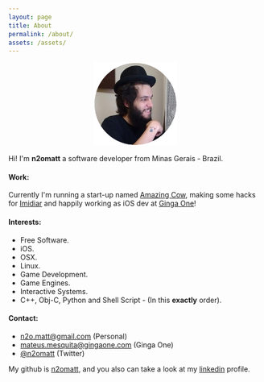 ```yaml
---
layout: page
title: About
permalink: /about/
assets: /assets/
---
```


<!-- COWTODO: THIS IS CRAPPY... -->
<p align="center">
    <img src="/assets/img_n2omatt.png">
</p>

Hi! I'm __n2omatt__ a software developer from Minas Gerais - Brazil.

<!-- ####################################################################### -->

#### Work:

Currently I'm running a start-up named 
[Amazing Cow](http://www.github.com/amazingcow), 
making some hacks for 
[Imidiar](http://www.imidiar.com.br)
and happily working as iOS dev at [Ginga One](http://www.gingaone.com)!

<!-- ####################################################################### -->

#### Interests:

* Free Software.
* iOS.
* OSX.
* Linux.
* Game Development.
* Game Engines.
* Interactive Systems.
* C++, Obj-C, Python and Shell Script - (In this __exactly__ order).

<!-- ####################################################################### -->

#### Contact:

* [n2o.matt@gmail.com](mailto:n2o.matt@gmail.com) (Personal)
* [mateus.mesquita@gingaone.com](mailto:mateus.mesquita@gingaone.com) (Ginga One)
* [@n2omatt](http://www.twitter.com/n2omatt) (Twitter)

<!-- ####################################################################### -->

My github is [n2omatt](http://www.gihub.com/n2omatt), 
and you also can take a look at my
[linkedin](https://br.linkedin.com/in/n2omatt) profile.
